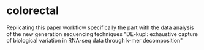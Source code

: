 # colorectal
Replicating this paper workflow specifically the part with the data analysis of the new generation sequencing techniques "DE-kupl: exhaustive capture of biological variation in RNA-seq data through k-mer decomposition"
